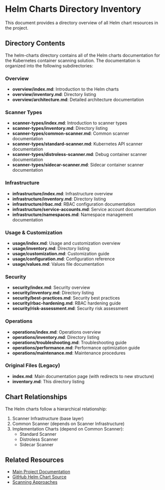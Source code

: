 # Helm Charts Directory Inventory

This document provides a directory overview of all Helm chart resources in the project.

## Directory Contents

The helm-charts directory contains all of the Helm charts documentation for the Kubernetes container scanning solution. The documentation is organized into the following subdirectories:

### Overview
- **overview/index.md**: Introduction to the Helm charts
- **overview/inventory.md**: Directory listing
- **overview/architecture.md**: Detailed architecture documentation

### Scanner Types
- **scanner-types/index.md**: Introduction to scanner types
- **scanner-types/inventory.md**: Directory listing
- **scanner-types/common-scanner.md**: Common scanner documentation
- **scanner-types/standard-scanner.md**: Kubernetes API scanner documentation
- **scanner-types/distroless-scanner.md**: Debug container scanner documentation
- **scanner-types/sidecar-scanner.md**: Sidecar container scanner documentation

### Infrastructure
- **infrastructure/index.md**: Infrastructure overview
- **infrastructure/inventory.md**: Directory listing
- **infrastructure/rbac.md**: RBAC configuration documentation
- **infrastructure/service-accounts.md**: Service account documentation
- **infrastructure/namespaces.md**: Namespace management documentation

### Usage & Customization
- **usage/index.md**: Usage and customization overview
- **usage/inventory.md**: Directory listing
- **usage/customization.md**: Customization guide
- **usage/configuration.md**: Configuration reference
- **usage/values.md**: Values file documentation

### Security
- **security/index.md**: Security overview
- **security/inventory.md**: Directory listing
- **security/best-practices.md**: Security best practices
- **security/rbac-hardening.md**: RBAC hardening guide
- **security/risk-assessment.md**: Security risk assessment

### Operations
- **operations/index.md**: Operations overview
- **operations/inventory.md**: Directory listing
- **operations/troubleshooting.md**: Troubleshooting guide
- **operations/performance.md**: Performance optimization guide
- **operations/maintenance.md**: Maintenance procedures

### Original Files (Legacy)
- **index.md**: Main documentation page (with redirects to new structure)
- **inventory.md**: This directory listing

## Chart Relationships

The Helm charts follow a hierarchical relationship:

1. Scanner Infrastructure (base layer)
2. Common Scanner (depends on Scanner Infrastructure)
3. Implementation Charts (depend on Common Scanner):
   - Standard Scanner
   - Distroless Scanner
   - Sidecar Scanner

## Related Resources

- [Main Project Documentation](../index.md)
- [GitHub Helm Chart Source](https://github.com/mitre/kube-cinc-secure-scanner/tree/main/helm-charts)
- [Scanning Approaches](../approaches/index.md)